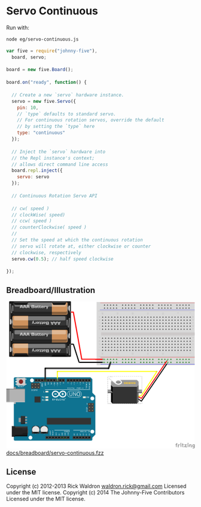 # Servo Continuous

Run with:
```bash
node eg/servo-continuous.js
```


```javascript
var five = require("johnny-five"),
  board, servo;

board = new five.Board();

board.on("ready", function() {

  // Create a new `servo` hardware instance.
  servo = new five.Servo({
    pin: 10,
    // `type` defaults to standard servo.
    // For continuous rotation servos, override the default
    // by setting the `type` here
    type: "continuous"
  });

  // Inject the `servo` hardware into
  // the Repl instance's context;
  // allows direct command line access
  board.repl.inject({
    servo: servo
  });

  // Continuous Rotation Servo API

  // cw( speed )
  // clockWise( speed)
  // ccw( speed )
  // counterClockwise( speed )
  //
  // Set the speed at which the continuous rotation
  // servo will rotate at, either clockwise or counter
  // clockwise, respectively
  servo.cw(0.5); // half speed clockwise

});

```


## Breadboard/Illustration


![docs/breadboard/servo-continuous.png](breadboard/servo-continuous.png)
[docs/breadboard/servo-continuous.fzz](breadboard/servo-continuous.fzz)





## License
Copyright (c) 2012-2013 Rick Waldron <waldron.rick@gmail.com>
Licensed under the MIT license.
Copyright (c) 2014 The Johnny-Five Contributors
Licensed under the MIT license.
